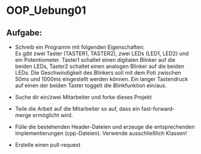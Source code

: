 # OOP_Uebung01

## Aufgabe:                                                                 

-  Schreib ein Programm mit folgenden Eigenschaften:                     
   Es gibt zwei Taster (TASTER1, TASTER2), zwei LEDs (LED1, LED2) und    
   ein Potentiometer. Taster1 schaltet einen digitalen Blinker auf die   
   beiden LEDs, Taster2 schaltet einen analogen Blinker auf die beiden   
   LEDs. Die Geschwindigkeit des Blinkers soll mit dem Poti zwischen     
   50ms und 1000ms eingestellt werden können. Ein langer Tastendruck     
   auf einen der beiden Taster toggelt die Blinkfunktion ein/aus.        

-  Suche dir ein/zwei Mitarbeiter und forke dieses Projekt               
-  Teile die Arbeit auf die Mitarbeiter so auf, dass ein fast-forward-   
   merge ermöglicht wird.                                                
-  Fülle die bestehenden Header-Dateien und erzeuge die entsprechenden   
   Implementierungen (cpp-Dateien). Verwende ausschließlich Klassen!     

-  Erstelle einen pull-request  